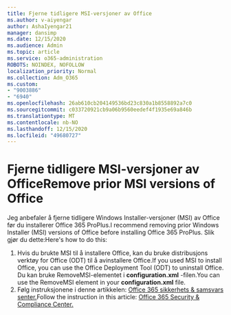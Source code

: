 ```yaml
---
title: Fjerne tidligere MSI-versjoner av Office
ms.author: v-aiyengar
author: AshaIyengar21
manager: dansimp
ms.date: 12/15/2020
ms.audience: Admin
ms.topic: article
ms.service: o365-administration
ROBOTS: NOINDEX, NOFOLLOW
localization_priority: Normal
ms.collection: Adm_O365
ms.custom:
- "9003886"
- "6940"
ms.openlocfilehash: 26ab610cb204149536bd23c830a1b8558892a7c0
ms.sourcegitcommit: c033720921cb9a06b9560eedef4f1935e69a846b
ms.translationtype: MT
ms.contentlocale: nb-NO
ms.lasthandoff: 12/15/2020
ms.locfileid: "49680727"
---
```

# <a name="remove-prior-msi-versions-of-office"></a><span data-ttu-id="641f2-102">Fjerne tidligere MSI-versjoner av Office</span><span class="sxs-lookup"><span data-stu-id="641f2-102">Remove prior MSI versions of Office</span></span>

<span data-ttu-id="641f2-103">Jeg anbefaler å fjerne tidligere Windows Installer-versjoner (MSI) av Office før du installerer Office 365 ProPlus.</span><span class="sxs-lookup"><span data-stu-id="641f2-103">I recommend removing prior Windows Installer (MSI) versions of Office before installing Office 365 ProPlus.</span></span> <span data-ttu-id="641f2-104">Slik gjør du dette:</span><span class="sxs-lookup"><span data-stu-id="641f2-104">Here's how to do this:</span></span>

1. <span data-ttu-id="641f2-105">Hvis du brukte MSI til å installere Office, kan du bruke distribusjons verktøy for Office (ODT) til å avinstallere Office.</span><span class="sxs-lookup"><span data-stu-id="641f2-105">If you used MSI to install Office, you can use the Office Deployment Tool (ODT) to uninstall Office.</span></span> <span data-ttu-id="641f2-106">Du kan bruke RemoveMSI-elementet i **configuration.xml** -filen.</span><span class="sxs-lookup"><span data-stu-id="641f2-106">You can use the RemoveMSI element in your **configuration.xml** file.</span></span>
1. <span data-ttu-id="641f2-107">Følg instruksjonene i denne artikkelen: [Office 365 sikkerhets & samsvars senter.](https://go.microsoft.com/fwlink/p/?linkid=2077143)</span><span class="sxs-lookup"><span data-stu-id="641f2-107">Follow the instruction in this article: [Office 365 Security & Compliance Center.](https://go.microsoft.com/fwlink/p/?linkid=2077143)</span></span>